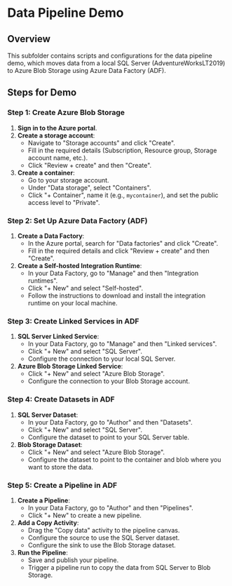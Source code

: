 # Data Pipeline Demo

## Overview
This subfolder contains scripts and configurations for the data pipeline demo, which moves data from a local SQL Server (AdventureWorksLT2019) to Azure Blob Storage using Azure Data Factory (ADF).
## Steps for Demo

### Step 1: Create Azure Blob Storage
1. **Sign in to the Azure portal**.
2. **Create a storage account**:
   - Navigate to "Storage accounts" and click "Create".
   - Fill in the required details (Subscription, Resource group, Storage account name, etc.).
   - Click "Review + create" and then "Create".
3. **Create a container**:
   - Go to your storage account.
   - Under "Data storage", select "Containers".
   - Click "+ Container", name it (e.g., `mycontainer`), and set the public access level to "Private".

### Step 2: Set Up Azure Data Factory (ADF)
1. **Create a Data Factory**:
   - In the Azure portal, search for "Data factories" and click "Create".
   - Fill in the required details and click "Review + create" and then "Create".
2. **Create a Self-hosted Integration Runtime**:
   - In your Data Factory, go to "Manage" and then "Integration runtimes".
   - Click "+ New" and select "Self-hosted".
   - Follow the instructions to download and install the integration runtime on your local machine.

### Step 3: Create Linked Services in ADF
1. **SQL Server Linked Service**:
   - In your Data Factory, go to "Manage" and then "Linked services".
   - Click "+ New" and select "SQL Server".
   - Configure the connection to your local SQL Server.
2. **Azure Blob Storage Linked Service**:
   - Click "+ New" and select "Azure Blob Storage".
   - Configure the connection to your Blob Storage account.

### Step 4: Create Datasets in ADF
1. **SQL Server Dataset**:
   - In your Data Factory, go to "Author" and then "Datasets".
   - Click "+ New" and select "SQL Server".
   - Configure the dataset to point to your SQL Server table.
2. **Blob Storage Dataset**:
   - Click "+ New" and select "Azure Blob Storage".
   - Configure the dataset to point to the container and blob where you want to store the data.

### Step 5: Create a Pipeline in ADF
1. **Create a Pipeline**:
   - In your Data Factory, go to "Author" and then "Pipelines".
   - Click "+ New" to create a new pipeline.
2. **Add a Copy Activity**:
   - Drag the "Copy data" activity to the pipeline canvas.
   - Configure the source to use the SQL Server dataset.
   - Configure the sink to use the Blob Storage dataset.
3. **Run the Pipeline**:
   - Save and publish your pipeline.
   - Trigger a pipeline run to copy the data from SQL Server to Blob Storage.
